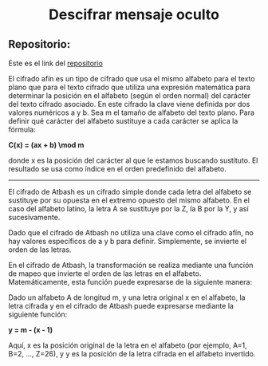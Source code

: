 <h1 align="center">Descifrar mensaje oculto</h1>

<h2>Repositorio:</h2>

Este es el link del [repositorio]()

El cifrado afín es un tipo de cifrado que usa el mismo alfabeto para el texto plano que para el texto cifrado que utiliza una expresión matemática para determinar la posición en el alfabeto (según el orden normal) del carácter del texto cifrado asociado. En este cifrado la clave viene definida por dos valores numéricos a y b. Sea m el tamaño de alfabeto del texto plano. Para definir qué carácter del alfabeto sustituye a cada carácter se aplica la fórmula:


**C(x) = (ax + b) \mod m**


donde x es la posición del carácter al que le estamos buscando sustituto. El resultado se usa como índice en el orden predefinido del alfabeto.

***

El cifrado de Atbash es un cifrado simple donde cada letra del alfabeto se sustituye por su opuesta en el extremo opuesto del mismo alfabeto. En el caso del alfabeto latino, la letra A se sustituye por la Z, la B por la Y, y así sucesivamente.

Dado que el cifrado de Atbash no utiliza una clave como el cifrado afín, no hay valores específicos de a y b para definir. Simplemente, se invierte el orden de las letras.


En el cifrado de Atbash, la transformación se realiza mediante una función de mapeo que invierte el orden de las letras en el alfabeto. Matemáticamente, esta función puede expresarse de la siguiente manera:

Dado un alfabeto A de longitud m, y una letra original x en el alfabeto, la letra cifrada y en el cifrado de Atbash puede expresarse mediante la siguiente función:

**y = m - (x - 1)**

Aquí, x es la posición original de la letra en el alfabeto (por ejemplo, A=1, B=2, ..., Z=26), y y es la posición de la letra cifrada en el alfabeto invertido.

